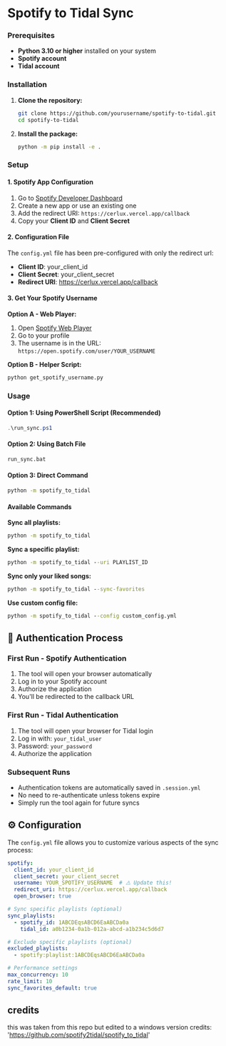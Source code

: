# Spotify to Tidal Sync

### Prerequisites

- **Python 3.10 or higher** installed on your system
- **Spotify account** 
- **Tidal account** 

### Installation

1. **Clone the repository:**
   ```bash
   git clone https://github.com/yourusername/spotify-to-tidal.git
   cd spotify-to-tidal
   ```

2. **Install the package:**
   ```bash
   python -m pip install -e .
   ```

### Setup

#### 1. Spotify App Configuration

1. Go to [Spotify Developer Dashboard](https://developer.spotify.com/dashboard)
2. Create a new app or use an existing one
3. Add the redirect URI: `https://cerlux.vercel.app/callback`
4. Copy your **Client ID** and **Client Secret**

#### 2. Configuration File

The `config.yml` file has been pre-configured with only the redirect url:
- **Client ID**: your_client_id
- **Client Secret**: your_client_secret
- **Redirect URI**: https://cerlux.vercel.app/callback



#### 3. Get Your Spotify Username

**Option A - Web Player:**
1. Open [Spotify Web Player](https://open.spotify.com)
2. Go to your profile
3. The username is in the URL: `https://open.spotify.com/user/YOUR_USERNAME`

**Option B - Helper Script:**
```bash
python get_spotify_username.py
```

### Usage

#### Option 1: Using PowerShell Script (Recommended)
```powershell
.\run_sync.ps1
```

#### Option 2: Using Batch File
```cmd
run_sync.bat
```

#### Option 3: Direct Command
```cmd
python -m spotify_to_tidal
```

#### Available Commands

**Sync all playlists:**
```cmd
python -m spotify_to_tidal
```

**Sync a specific playlist:**
```cmd
python -m spotify_to_tidal --uri PLAYLIST_ID
```

**Sync only your liked songs:**
```cmd
python -m spotify_to_tidal --sync-favorites
```

**Use custom config file:**
```cmd
python -m spotify_to_tidal --config custom_config.yml
```

## 🔐 Authentication Process

### First Run - Spotify Authentication
1. The tool will open your browser automatically
2. Log in to your Spotify account
3. Authorize the application
4. You'll be redirected to the callback URL

### First Run - Tidal Authentication
1. The tool will open your browser for Tidal login
2. Log in with: `your_tidal_user`
3. Password: `your_password`
4. Authorize the application

### Subsequent Runs
- Authentication tokens are automatically saved in `.session.yml`
- No need to re-authenticate unless tokens expire
- Simply run the tool again for future syncs

## ⚙️ Configuration

The `config.yml` file allows you to customize various aspects of the sync process:

```yaml
spotify:
  client_id: your_client_id
  client_secret: your_client_secret
  username: YOUR_SPOTIFY_USERNAME  # ⚠️ Update this!
  redirect_uri: https://cerlux.vercel.app/callback
  open_browser: true

# Sync specific playlists (optional)
sync_playlists:
  - spotify_id: 1ABCDEqsABCD6EaABCDa0a
    tidal_id: a0b1234-0a1b-012a-abcd-a1b234c5d6d7

# Exclude specific playlists (optional)
excluded_playlists:
  - spotify:playlist:1ABCDEqsABCD6EaABCDa0a

# Performance settings
max_concurrency: 10
rate_limit: 10
sync_favorites_default: true
```
## credits
this was taken from this repo but edited to a windows version
credits: 'https://github.com/spotify2tidal/spotify_to_tidal'

